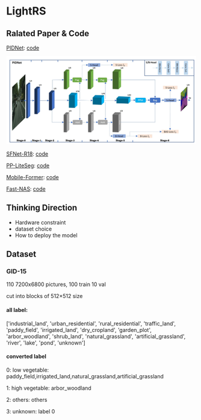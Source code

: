 # LightRS



## Ralated Paper & Code

[PIDNet](https://arxiv.org/pdf/2206.02066v2.pdf):      [code](https://github.com/XuJiacong/PIDNet)

![PIDNet](./images/PIDNet.png)

[SFNet-R18](https://arxiv.org/pdf/2002.10120v3.pdf):    [code](https://github.com/lxtGH/SFSegNets)

[PP-LiteSeg](https://arxiv.org/pdf/2204.02681v1.pdf):     [code](https://github.com/xiaomingnio/pp_liteseg_pytorch)

[Mobile-Former](https://arxiv.org/abs/2108.05895):    [code](https://github.com/ACheun9/Pytorch-implementation-of-Mobile-Former)

[Fast-NAS](https://arxiv.org/abs/1810.10804):    [code](https://github.com/DrSleep/nas-segm-pytorch)

## Thinking Direction

* Hardware constraint
* dataset choice
* How to deploy the model

## Dataset

### GID-15
110 7200x6800 pictures, 100 train 10 val

cut into blocks of 512×512 size

#### all label:
 ['industrial_land', 'urban_residential', 'rural_residential',
'traffic_land', 'paddy_field', 'irrigated_land', 'dry_cropland',
'garden_plot', 'arbor_woodland', 'shrub_land', 'natural_grassland',
'artificial_grassland', 'river', 'lake', 'pond', 'unknown']

#### converted label
0: low vegetable: paddy_field,irrigated_land,natural_grassland,artificial_grassland

1: high vegetable: arbor_woodland

2: others: others

3: unknown: label 0